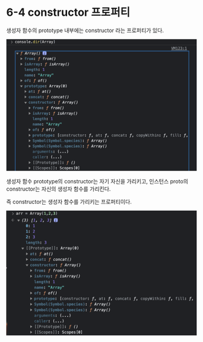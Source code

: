 # 6-4 constructor 프로퍼티

생성자 함수의 prototype 내부에는 constructor 라는 프로퍼티가 있다.

![그림-7](https://github.com/inu-appcenter/core-javascript-study/blob/main/ch06/images/6-4-1.png?raw=true "그림-7")

생성자 함수 prototype의 constructor는 자기 자신을 가리키고, 인스턴스 proto의 constructor는 자신의 생성자 함수를 가리킨다.

즉 constructor는 생성자 함수를 가리키는 프로퍼티이다.

![그림-8](https://github.com/inu-appcenter/core-javascript-study/blob/main/ch06/images/6-4-2.png?raw=true "그림-8")
